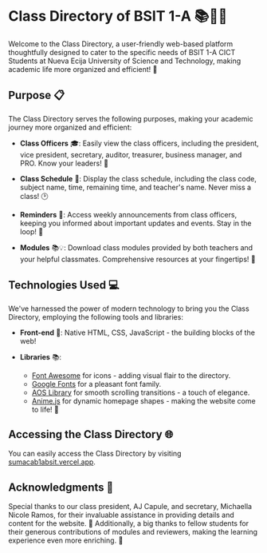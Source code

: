 # Class Directory of BSIT 1-A 📚👨‍🎓

Welcome to the Class Directory, a user-friendly web-based platform thoughtfully designed to cater to the specific needs of BSIT 1-A CICT Students at Nueva Ecija University of Science and Technology, making academic life more organized and efficient! 🌟


## Purpose 📋

The Class Directory serves the following purposes, making your academic journey more organized and efficient:

- **Class Officers** 🎓: Easily view the class officers, including the president, vice president, secretary, auditor, treasurer, business manager, and PRO. Know your leaders! 👥

- **Class Schedule** 📅: Display the class schedule, including the class code, subject name, time, remaining time, and teacher's name. Never miss a class! 🕑

- **Reminders** 📢: Access weekly announcements from class officers, keeping you informed about important updates and events. Stay in the loop! 📣

- **Modules** 📚💡: Download class modules provided by both teachers and your helpful classmates. Comprehensive resources at your fingertips! 📖

## Technologies Used 💻

We've harnessed the power of modern technology to bring you the Class Directory, employing the following tools and libraries:

- **Front-end** 💼: Native HTML, CSS, JavaScript - the building blocks of the web!

- **Libraries** 📚:
  - [Font Awesome](https://fontawesome.com/) for icons - adding visual flair to the directory.
  - [Google Fonts](https://fonts.google.com/) for a pleasant font family.
  - [AOS Library](https://michalsnik.github.io/aos/) for smooth scrolling transitions - a touch of elegance.
  - [Anime.js](https://animejs.com/) for dynamic homepage shapes - making the website come to life! 🎨

## Accessing the Class Directory 🌐

You can easily access the Class Directory by visiting [sumacab1absit.vercel.app](https://sumacab1absit.vercel.app/).

## Acknowledgments 🙌

Special thanks to our class president, AJ Capule, and secretary, Michaella Nicole Ramos, for their invaluable assistance in providing details and content for the website. 🙏 Additionally, a big thanks to fellow students for their generous contributions of modules and reviewers, making the learning experience even more enriching. 👏
